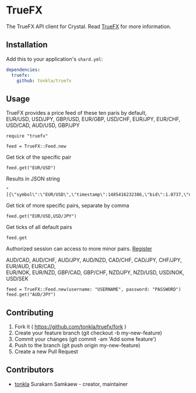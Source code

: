 # TrueFX

The TrueFX API client for Crystal. Read [TrueFX](https://www.truefx.com/) for more information.

## Installation

Add this to your application's `shard.yml`:

```yaml
dependencies:
  truefx:
    github: tonkla/truefx
```

## Usage

TrueFX provides a price feed of these ten paris by default,  
EUR/USD, USD/JPY, GBP/USD, EUR/GBP, USD/CHF, EUR/JPY, EUR/CHF, USD/CAD, AUD/USD, GBP/JPY

```crystal
require "truefx"

feed = TrueFX::Feed.new
```

Get tick of the specific pair

```crystal
feed.get("EUR/USD")
```

Results in JSON string

```
"[{\"symbol\":\"EUR/USD\",\"timestamp\":1485416232386,\"bid\":1.0737,\"offer\":1.07374,\"high\":1.07363,\"low\":1.07661,\"open\":1.0754,\"spread\":0.4}]"
```

Get tick of more specific pairs, separate by comma

```crystal
feed.get("EUR/USD,USD/JPY")
```

Get ticks of all default pairs

```crystal
feed.get
```

Authorized session can access to more minor pairs. [Register](https://www.truefx.com)

AUD/CAD, AUD/CHF, AUD/JPY, AUD/NZD, CAD/CHF, CAD/JPY, CHF/JPY, EUR/AUD, EUR/CAD,  
EUR/NOK, EUR/NZD, GBP/CAD, GBP/CHF, NZD/JPY, NZD/USD, USD/NOK, USD/SEK

```crystal
feed = TrueFX::Feed.new(username: "USERNAME", password: "PASSWORD")
feed.get("AUD/JPY")
```

## Contributing

1. Fork it ( https://github.com/tonkla/truefx/fork )
2. Create your feature branch (git checkout -b my-new-feature)
3. Commit your changes (git commit -am 'Add some feature')
4. Push to the branch (git push origin my-new-feature)
5. Create a new Pull Request

## Contributors

- [tonkla](https://github.com/tonkla) Surakarn Samkaew - creator, maintainer
